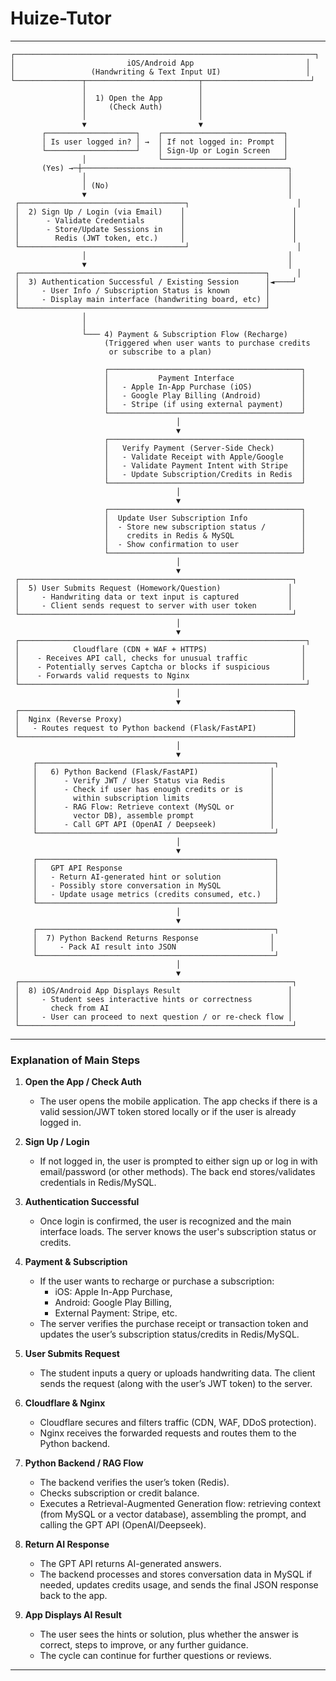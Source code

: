 ﻿# Huize-Tutor

---

```plaintext
┌───────────────────────────────────────────────────────────────────┐
│                         iOS/Android App                         │
│                 (Handwriting & Text Input UI)                   │
└───────────────┬─────────────────────────┬────────────────────────┘
                │                         │
                │  1) Open the App        │
                │     (Check Auth)        │
                │                         │
                ▼                         ▼
       ┌────────────────────┐    ┌───────────────────────────┐
       │ Is user logged in? │ →  │ If not logged in: Prompt  │
       └────────────────────┘    │ Sign-Up or Login Screen   │
                │                └───────────────────────────┘
       (Yes) →─┼──────────────────────────────────────────────┐
                │                                             │
                │ (No)                                        │
                ▼                                             │
 ┌─────────────────────────────────────┐                        │
 │  2) Sign Up / Login (via Email)    │                        │
 │      - Validate Credentials        │                        │
 │      - Store/Update Sessions in    │                        │
 │        Redis (JWT token, etc.)     │                        │
 └─────────────────────────────────────┘                        │
                │                                             │
                ▼                                             │
 ┌───────────────────────────────────────────────────────┐      │
 │  3) Authentication Successful / Existing Session      │◄────┘
 │     - User Info / Subscription Status is known        │
 │     - Display main interface (handwriting board, etc) │
 └───────────────────────────────────────────────────────┘
                │
                │
                └─── 4) Payment & Subscription Flow (Recharge)
                     (Triggered when user wants to purchase credits
                      or subscribe to a plan)
                     
                     ┌───────────────────────────────────────────┐
                     │           Payment Interface               │
                     │   - Apple In-App Purchase (iOS)           │
                     │   - Google Play Billing (Android)         │
                     │   - Stripe (if using external payment)    │
                     └───────────────────────────────────────────┘
                                     │
                                     ▼
                     ┌───────────────────────────────────────────┐
                     │   Verify Payment (Server-Side Check)      │
                     │   - Validate Receipt with Apple/Google    │
                     │   - Validate Payment Intent with Stripe   │
                     │   - Update Subscription/Credits in Redis  │
                     └───────────────────────────────────────────┘
                                     │
                                     ▼
                     ┌───────────────────────────────────────────┐
                     │  Update User Subscription Info            │
                     │  - Store new subscription status /        │
                     │    credits in Redis & MySQL               │
                     │  - Show confirmation to user              │
                     └───────────────────────────────────────────┘
                                     │
                                     ▼
 ┌─────────────────────────────────────────────────────────────┐
 │  5) User Submits Request (Homework/Question)               │
 │     - Handwriting data or text input is captured           │
 │     - Client sends request to server with user token       │
 └─────────────────────────────────────────────────────────────┘
                                     │
                                     ▼
 ┌────────────────────────────────────────────────────────────────┐
 │            Cloudflare (CDN + WAF + HTTPS)                     │
 │    - Receives API call, checks for unusual traffic            │
 │    - Potentially serves Captcha or blocks if suspicious       │
 │    - Forwards valid requests to Nginx                         │
 └────────────────────────────────────────────────────────────────┘
                                     │
                                     ▼
 ┌─────────────────────────────────────────────────────────────┐
 │  Nginx (Reverse Proxy)                                      │
 │   - Routes request to Python backend (Flask/FastAPI)        │
 └─────────────────────────────────────────────────────────────┘
                                     │
                                     ▼
     ┌─────────────────────────────────────────────────────┐
     │   6) Python Backend (Flask/FastAPI)                │
     │      - Verify JWT / User Status via Redis          │
     │      - Check if user has enough credits or is      │
     │        within subscription limits                  │
     │      - RAG Flow: Retrieve context (MySQL or        │
     │        vector DB), assemble prompt                 │
     │      - Call GPT API (OpenAI / Deepseek)            │
     └─────────────────────────────────────────────────────┘
                                     │
                                     ▼
     ┌─────────────────────────────────────────────────────┐
     │   GPT API Response                                  │
     │   - Return AI-generated hint or solution            │
     │   - Possibly store conversation in MySQL            │
     │   - Update usage metrics (credits consumed, etc.)   │
     └─────────────────────────────────────────────────────┘
                                     │
                                     ▼
     ┌─────────────────────────────────────────────────────┐
     │  7) Python Backend Returns Response                │
     │     - Pack AI result into JSON                     │
     └─────────────────────────────────────────────────────┘
                                     │
                                     ▼
 ┌─────────────────────────────────────────────────────────────┐
 │  8) iOS/Android App Displays Result                        │
 │     - Student sees interactive hints or correctness        │
 │       check from AI                                        │
 │     - User can proceed to next question / or re-check flow │
 └─────────────────────────────────────────────────────────────┘
```

---

### Explanation of Main Steps

1. **Open the App / Check Auth**  
   - The user opens the mobile application. The app checks if there is a valid session/JWT token stored locally or if the user is already logged in.

2. **Sign Up / Login**  
   - If not logged in, the user is prompted to either sign up or log in with email/password (or other methods). The back end stores/validates credentials in Redis/MySQL.  

3. **Authentication Successful**  
   - Once login is confirmed, the user is recognized and the main interface loads. The server knows the user's subscription status or credits.

4. **Payment & Subscription**  
   - If the user wants to recharge or purchase a subscription:
     - iOS: Apple In-App Purchase,  
     - Android: Google Play Billing,  
     - External Payment: Stripe, etc.  
   - The server verifies the purchase receipt or transaction token and updates the user’s subscription status/credits in Redis/MySQL.

5. **User Submits Request**  
   - The student inputs a query or uploads handwriting data. The client sends the request (along with the user’s JWT token) to the server.

6. **Cloudflare & Nginx**  
   - Cloudflare secures and filters traffic (CDN, WAF, DDoS protection).  
   - Nginx receives the forwarded requests and routes them to the Python backend.

7. **Python Backend / RAG Flow**  
   - The backend verifies the user’s token (Redis).  
   - Checks subscription or credit balance.  
   - Executes a Retrieval-Augmented Generation flow: retrieving context (from MySQL or a vector database), assembling the prompt, and calling the GPT API (OpenAI/Deepseek).

8. **Return AI Response**  
   - The GPT API returns AI-generated answers.  
   - The backend processes and stores conversation data in MySQL if needed, updates credits usage, and sends the final JSON response back to the app.

9. **App Displays AI Result**  
   - The user sees the hints or solution, plus whether the answer is correct, steps to improve, or any further guidance.  
   - The cycle can continue for further questions or reviews.

---
